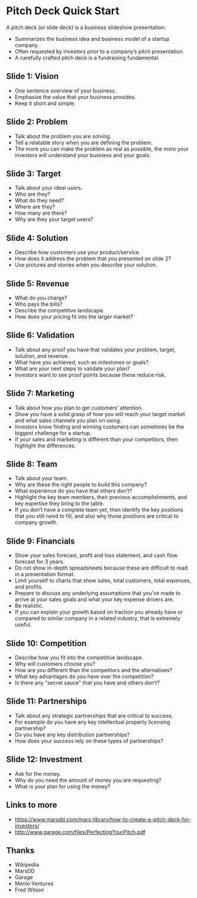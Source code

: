 # Pitch Deck Quick Start


A pitch deck (or slide deck) is a business slideshow presentation:

  * Summarizes the business idea and business model of a startup company. 
  * Often requested by investors prior to a company’s pitch presentation.
  * A carefully crafted pitch deck is a fundraising fundamental.


## Slide 1: Vision

* One sentence overview of your business.
* Emphasize the value that your business provides. 
* Keep it short and simple. 


## Slide 2: Problem

* Talk about the problem you are solving.
* Tell a relatable story when you are defining the problem. 
* The more you can make the problem as real as possible, the more your investors will understand your business and your goals.


## Slide 3: Target

* Talk about your ideal users.
* Who are they?
* What do they need?
* Where are they?
* How many are there?
* Why are they your target users?


## Slide 4: Solution

* Describe how customers use your product/service.
* How does it address the problem that you presented on slide 2?
* Use pictures and stories when you describe your solution. 


## Slide 5: Revenue

* What do you charge?
* Who pays the bills?
* Describe the competitive landscape.
* How does your pricing fit into the larger market?


## Slide 6: Validation

* Talk about any proof you have that validates your problem, target, solution, and revenue.
* What have you achieved, such as milestones or goals?
* What are your next steps to validate your plan?
* Investors want to see proof points because these reduce risk. 


## Slide 7: Marketing

* Talk about how you plan to get customers’ attention.
* Show you have a solid grasp of how you will reach your target market and what sales channels you plan on using.
* Investors know finding and winning customers can sometimes be the biggest challenge for a startup.
* If your sales and marketing is different than your competitors, then highlight the differences.


## Slide 8: Team

* Talk about your team.
* Why are these the right people to build this company?
* What experience do you have that others don’t? 
* Highlight the key team members, their previous accomplishments, and key expertise they bring to the table.
* If you don’t have a complete team yet, then identify the key positions that you still need to fill, and also why those positions are critical to company growth.


## Slide 9: Financials

* Show your sales forecast, profit and loss statement, and cash flow forecast for 3 years.
* Do not show in-depth spreadsheets because these are difficult to read in a presentation format. 
* Limit yourself to charts that show sales, total customers, total expenses, and profits.
* Prepare to discuss any underlying assumptions that you’ve made to arrive at your sales goals and what your key expense drivers are.
* Be realistic. 
* If you can explain your growth based on traction you already have or compared to similar company in a related industry, that is extremely useful.


## Slide 10: Competition

* Describe how you fit into the competitive landscape.
* Why will customers choose you?
* How are you different than the competitors and the alternatives?
* What key advantages do you have over the competition?
* Is there any "secret sauce" that you have and others don’t?


## Slide 11: Partnerships

* Talk about any strategic partnerships that are critical to success. 
* For example do you have any key intellectual property licensing partnership?
* Do you have any key distribution partnerships?
* How does your success rely on these types of partnerships?


## Slide 12: Investment

* Ask for the money. 
* Why do you need the amount of money you are requesting?
* What is your plan for using the money?


## Links to more

* https://www.marsdd.com/mars-library/how-to-create-a-pitch-deck-for-investors/
* http://www.garage.com/files/PerfectingYourPitch.pdf

## Thanks

* Wikipedia
* MarsDD
* Garage
* Menlo Ventures
* Fred Wilson


